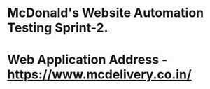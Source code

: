 # McDonald's Website Automation Testing Sprint-2.
# Web Application Address - https://www.mcdelivery.co.in/
